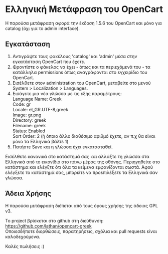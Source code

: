 Ελληνική Μετάφραση του OpenCart
===============================

Η παρούσα μετάφραση αφορά την έκδοση 1.5.6 του OpenCart και μόνο για catalog (όχι για το admin interface).
  
Εγκατάσταση
-----------
1. Αντιγράψτε τους φακέλους 'catalog' και 'admin' μέσα στην εγκατάσταση OpenCart που έχετε.
2. Φροντίστε ο φάκελος να έχει - όπως και τα περιεχόμενά του - τα κατάλληλα permissions
  όπως αναγράφονται στο εγχειρίδιο του OpenCart.
3. Εισέλθετε στον administration του OpenCart, μεταβείτε στο μενού System > Localization > Languages.
4. Εισάγετε μια νέα γλώσσα με τις εξής παραμέτρους:  
  Language Name: Greek  
  Code: gr  
  Locale: el_GR.UTF-8,greek  
  Image: gr.png  
  Directory: greek  
  Filename: greek  
  Status: Enabled  
  Sort Order: 2 (ή όποιο άλλο διαθέσιμο αριθμό έχετε, αν π.χ θα είναι μόνο τα Ελληνικά βάλτε 1)
5. Πατήστε Save και η γλώσσα έχει εγκατασταθεί.

  Εισέλθετε κανονικά στο κατάστημά σας και αλλάξτε τη γλώσσα στα Ελληνικά από το εικονίδιο στο πάνω μέρος
της οθόνης. Περιηγηθείτε στο κατάστημα και ελέγξτε ότι όλα τα κείμενα εμφανίζονται σωστά. Αφού ελέγξετε
το κατάστημά σας, μπορείτε να προεπιλέξετε τα Ελληνικά σαν γλώσσα.

Άδεια Χρήσης
------------
  Η παρούσα μετάφραση διέπεται από τους όρους χρήσης της άδειας  GPL v3.

  Το project βρίσκεται στο github στη διεύθυνση:
  https://github.com/lathan/opencart-greek  
  Οποιεσδήποτε διορθώσεις, παρατηρήσεις, σχόλια και pull requests είναι καλοδεχούμενα.


  Καλές πωλήσεις :)
